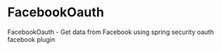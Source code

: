 FacebookOauth
=============

FacebookOauth - Get data from Facebook using spring security oauth facebook plugin
